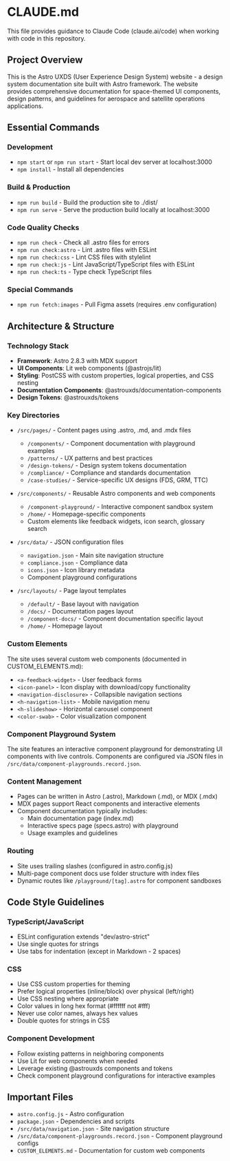 # CLAUDE.md

This file provides guidance to Claude Code (claude.ai/code) when working with code in this repository.

## Project Overview

This is the Astro UXDS (User Experience Design System) website - a design system documentation site built with Astro framework. The website provides comprehensive documentation for space-themed UI components, design patterns, and guidelines for aerospace and satellite operations applications.

## Essential Commands

### Development
- `npm start` or `npm run start` - Start local dev server at localhost:3000
- `npm install` - Install all dependencies

### Build & Production
- `npm run build` - Build the production site to ./dist/
- `npm run serve` - Serve the production build locally at localhost:3000

### Code Quality Checks
- `npm run check` - Check all .astro files for errors
- `npm run check:astro` - Lint .astro files with ESLint
- `npm run check:css` - Lint CSS files with stylelint
- `npm run check:js` - Lint JavaScript/TypeScript files with ESLint
- `npm run check:ts` - Type check TypeScript files

### Special Commands
- `npm run fetch:images` - Pull Figma assets (requires .env configuration)

## Architecture & Structure

### Technology Stack
- **Framework**: Astro 2.8.3 with MDX support
- **UI Components**: Lit web components (@astrojs/lit)
- **Styling**: PostCSS with custom properties, logical properties, and CSS nesting
- **Documentation Components**: @astrouxds/documentation-components
- **Design Tokens**: @astrouxds/tokens

### Key Directories

- `/src/pages/` - Content pages using .astro, .md, and .mdx files
  - `/components/` - Component documentation with playground examples
  - `/patterns/` - UX patterns and best practices
  - `/design-tokens/` - Design system tokens documentation
  - `/compliance/` - Compliance and standards documentation
  - `/case-studies/` - Service-specific UX designs (FDS, GRM, TTC)

- `/src/components/` - Reusable Astro components and web components
  - `/component-playground/` - Interactive component sandbox system
  - `/home/` - Homepage-specific components
  - Custom elements like feedback widgets, icon search, glossary search

- `/src/data/` - JSON configuration files
  - `navigation.json` - Main site navigation structure
  - `compliance.json` - Compliance data
  - `icons.json` - Icon library metadata
  - Component playground configurations

- `/src/layouts/` - Page layout templates
  - `/default/` - Base layout with navigation
  - `/docs/` - Documentation pages layout
  - `/component-docs/` - Component documentation specific layout
  - `/home/` - Homepage layout

### Custom Elements

The site uses several custom web components (documented in CUSTOM_ELEMENTS.md):
- `<a-feedback-widget>` - User feedback forms
- `<icon-panel>` - Icon display with download/copy functionality
- `<navigation-disclosure>` - Collapsible navigation sections
- `<h-navigation-list>` - Mobile navigation menu
- `<h-slideshow>` - Horizontal carousel component
- `<color-swab>` - Color visualization component

### Component Playground System

The site features an interactive component playground for demonstrating UI components with live controls. Components are configured via JSON files in `/src/data/component-playgrounds.record.json`.

### Content Management

- Pages can be written in Astro (.astro), Markdown (.md), or MDX (.mdx)
- MDX pages support React components and interactive elements
- Component documentation typically includes:
  - Main documentation page (index.md)
  - Interactive specs page (specs.astro) with playground
  - Usage examples and guidelines

### Routing

- Site uses trailing slashes (configured in astro.config.js)
- Multi-page component docs use folder structure with index files
- Dynamic routes like `/playground/[tag].astro` for component sandboxes

## Code Style Guidelines

### TypeScript/JavaScript
- ESLint configuration extends "dev/astro-strict"
- Use single quotes for strings
- Use tabs for indentation (except in Markdown - 2 spaces)

### CSS
- Use CSS custom properties for theming
- Prefer logical properties (inline/block) over physical (left/right)
- Use CSS nesting where appropriate
- Color values in long hex format (#ffffff not #fff)
- Never use color names, always hex values
- Double quotes for strings in CSS

### Component Development
- Follow existing patterns in neighboring components
- Use Lit for web components when needed
- Leverage existing @astrouxds components and tokens
- Check component playground configurations for interactive examples

## Important Files

- `astro.config.js` - Astro configuration
- `package.json` - Dependencies and scripts
- `/src/data/navigation.json` - Site navigation structure
- `/src/data/component-playgrounds.record.json` - Component playground configs
- `CUSTOM_ELEMENTS.md` - Documentation for custom web components